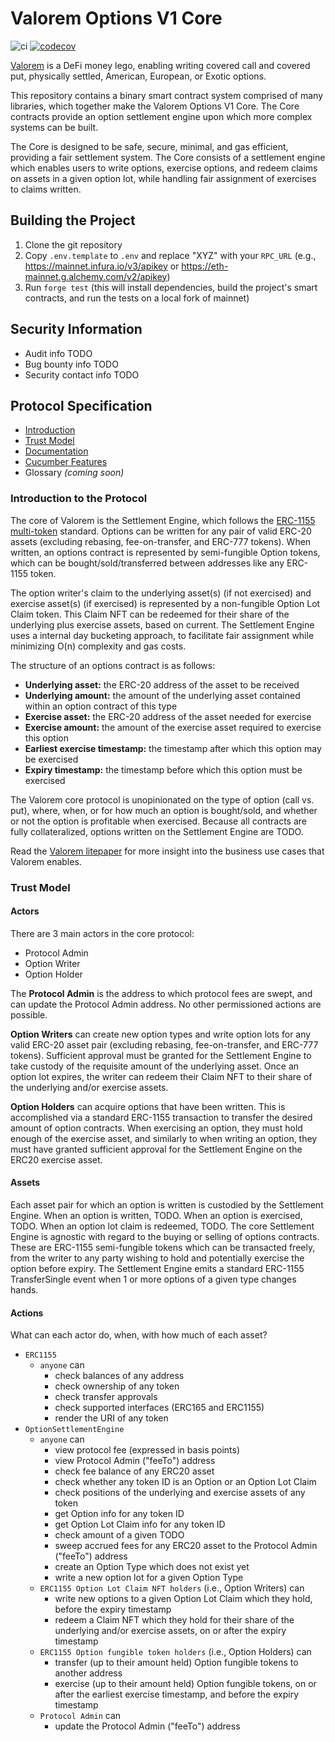 # Valorem Options V1 Core

![ci](https://github.com/valorem-labs-inc/valorem-core/actions/workflows/CI.yml/badge.svg)
[![codecov](https://codecov.io/gh/valorem-labs-inc/valorem-core/branch/master/graph/badge.svg?token=M52NC4Q3SW)](https://codecov.io/gh/valorem-labs-inc/valorem-core)

[Valorem](https://valorem.xyz/) is a DeFi money lego, enabling writing covered call and covered put, physically settled, American, European, or Exotic options.

This repository contains a binary smart contract system comprised of many libraries,
which together make the Valorem Options V1 Core. The Core contracts provide an option
settlement engine upon which more complex systems can be built.

The Core is designed to be safe, secure, minimal, and gas efficient, providing a fair settlement system. The Core consists of a settlement engine which enables users to write options, exercise options, and redeem claims on assets in a given option lot, while handling fair assignment of exercises to claims written.

## Building the Project
1. Clone the git repository
2. Copy `.env.template` to `.env` and replace "XYZ" with your `RPC_URL` (e.g., https://mainnet.infura.io/v3/apikey or https://eth-mainnet.g.alchemy.com/v2/apikey)
3. Run `forge test` (this will install dependencies, build the project's smart contracts, and run the tests on a local fork of mainnet)

## Security Information
- Audit info TODO
- Bug bounty info TODO
- Security contact info TODO

## Protocol Specification
- [Introduction](#introduction-to-the-protocol)
- [Trust Model](#trust-model)
- [Documentation](TODO)
- [Cucumber Features](./test/features)
- Glossary _(coming soon)_

### Introduction to the Protocol
The core of Valorem is the Settlement Engine, which follows the [ERC-1155 multi-token](https://eips.ethereum.org/EIPS/eip-1155) standard. Options can be written for any pair of valid ERC-20 assets (excluding rebasing, fee-on-transfer, and ERC-777 tokens). When written, an options contract is represented by semi-fungible Option tokens, which can be bought/sold/transferred between addresses like any ERC-1155 token.

The option writer's claim to the underlying asset(s) (if not exercised) and exercise asset(s) (if exercised) is represented by a non-fungible Option Lot Claim token. This Claim NFT can be redeemed for their share of the underlying plus exercise assets, based on current. The Settlement Engine uses a internal day bucketing approach, to facilitate fair assignment while minimizing O(n) complexity and gas costs.

The structure of an options contract is as follows:

- **Underlying asset:** the ERC-20 address of the asset to be received
- **Underlying amount:** the amount of the underlying asset contained within an option contract of this type
- **Exercise asset:** the ERC-20 address of the asset needed for exercise
- **Exercise amount:** the amount of the exercise asset required to exercise this option
- **Earliest exercise timestamp:** the timestamp after which this option may be exercised
- **Expiry timestamp:** the timestamp before which this option must be exercised

The Valorem core protocol is unopinionated on the type of option (call vs. put), where, when, or for how much an option is bought/sold, and whether or not the option is profitable when exercised. Because all contracts are fully collateralized, options written on the Settlement Engine are TODO.

Read the [Valorem litepaper](https://valorem.xyz/docs/valorem-options-litepaper/) for more insight into the business use cases that Valorem enables.

### Trust Model
#### Actors
There are 3 main actors in the core protocol:
- Protocol Admin
- Option Writer
- Option Holder

The **Protocol Admin** is the address to which protocol fees are swept, and can update the Protocol Admin address. No other permissioned actions are possible.

**Option Writers** can create new option types and write option lots for any valid ERC-20 asset pair (excluding rebasing, fee-on-transfer, and ERC-777 tokens). Sufficient approval must be granted for the Settlement Engine to take custody of the requisite amount of the underlying asset. Once an option lot expires, the writer can redeem their Claim NFT to their share of the underlying and/or exercise assets.

**Option Holders** can acquire options that have been written. This is accomplished via a standard ERC-1155 transaction to transfer the desired amount of option contracts. When exercising an option, they must hold enough of the exercise asset, and similarly to when writing an option, they must have granted sufficient approval for the Settlement Engine on the ERC20 exercise asset.

#### Assets
Each asset pair for which an option is written is custodied by the Settlement Engine. When an option is written, TODO. When an option is exercised, TODO. When an option lot claim is redeemed, TODO. The core Settlement Engine is agnostic with regard to the buying or selling of options contracts. These are ERC-1155 semi-fungible tokens which can be transacted freely, from the writer to any party wishing to hold and potentially exercise the option before expiry. The Settlement Engine emits a standard ERC-1155 TransferSingle event when 1 or more options of a given type changes hands.

#### Actions
What can each actor do, when, with how much of each asset?

- `ERC1155`
  - `anyone` can
    - check balances of any address
    - check ownership of any token
    - check transfer approvals
    - check supported interfaces (ERC165 and ERC1155)
    - render the URI of any token
- `OptionSettlementEngine`
  - `anyone` can
    - view protocol fee (expressed in basis points)
    - view Protocol Admin ("feeTo") address
    - check fee balance of any ERC20 asset
    - check whether any token ID is an Option or an Option Lot Claim
    - check positions of the underlying and exercise assets of any token
    - get Option info for any token ID
    - get Option Lot Claim info for any token ID
    - check amount of a given TODO
    - sweep accrued fees for any ERC20 asset to the Protocol Admin ("feeTo") address
    - create an Option Type which does not exist yet
    - write a new option lot for a given Option Type
  - `ERC1155 Option Lot Claim NFT holders` (i.e., Option Writers) can
    - write new options to a given Option Lot Claim which they hold, before the expiry timestamp
    - redeem a Claim NFT which they hold for their share of the underlying and/or exercise assets, on or after the expiry timestamp
  - `ERC1155 Option fungible token holders` (i.e., Option Holders) can
    - transfer (up to their amount held) Option fungible tokens to another address
    - exercise (up to their amount held) Option fungible tokens, on or after the earliest exercise timestamp, and before the expiry timestamp
  - `Protocol Admin` can
    - update the Protocol Admin ("feeTo") address
